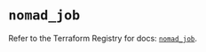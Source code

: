 # `nomad_job`

Refer to the Terraform Registry for docs: [`nomad_job`](https://registry.terraform.io/providers/hashicorp/nomad/2.3.1/docs/resources/job).
